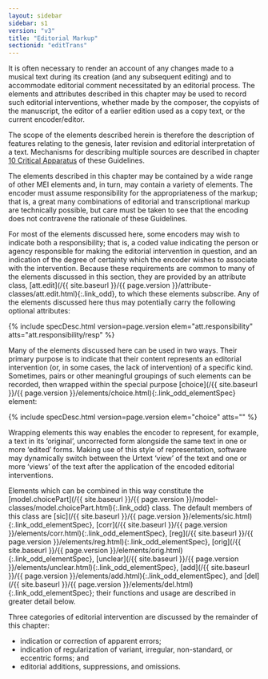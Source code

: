 ```yaml
---
layout: sidebar
sidebar: s1
version: "v3"
title: "Editorial Markup"
sectionid: "editTrans"
---
```




It is often necessary to render an account of any changes made to a musical text during
its
creation (and any subsequent editing) and to accommodate editorial comment necessitated
by an
editorial process. The elements and attributes described in this chapter may be used
to record
such editorial interventions, whether made by the composer, the copyists of the manuscript,
the
editor of a earlier edition used as a copy text, or the current encoder/editor.

The scope of the elements described herein is therefore the description of features
relating to
the genesis, later revision and editorial interpretation of a text. Mechanisms for
describing
multiple sources are described in chapter <a class="link_ptr" title="Critical Apparatus" href="/{{ site.baseurl }}/{{ page.version }}/guidelines/critApp.html">10 Critical Apparatus</a> of these Guidelines.

The elements described in this chapter may be contained by a wide range of other MEI
elements
and, in turn, may contain a variety of elements. The encoder must assume responsibility
for the
appropriateness of the markup; that is, a great many combinations of editorial and
transcriptional markup are technically possible, but care must be taken to see that
the encoding
does not contravene the rationale of these Guidelines.

For most of the elements discussed here, some encoders may wish to indicate both a
responsibility; that is, a coded value indicating the person or agency responsible
for making
the editorial intervention in question, and an indication of the degree of certainty
which the
encoder wishes to associate with the intervention. Because these requirements are
common to many
of the elements discussed in this section, they are provided by an attribute class,
[att.edit](/{{ site.baseurl }}/{{ page.version }}/attribute-classes/att.edit.html){:.link_odd}, to which these elements subscribe. Any of the elements
discussed here thus may potentially carry the following optional attributes:




{% include specDesc.html version=page.version elem="att.responsibility" atts="att.responsibility/resp" %}





Many of the elements discussed here can be used in two ways. Their primary purpose
is to
indicate that their content represents an editorial intervention (or, in some cases,
the lack of
intervention) of a specific kind. Sometimes, pairs or other meaningful groupings of
such
elements can be recorded, then wrapped within the special purpose [choice](/{{ site.baseurl }}/{{ page.version }}/elements/choice.html){:.link_odd_elementSpec}
element:



{% include specDesc.html version=page.version elem="choice" atts="" %}



Wrapping elements this way enables the encoder to represent, for example, a text in
its
‘original’, uncorrected form alongside the same text in one or more
‘edited’ forms. Making use of this style of representation, software may
dynamically switch between the Urtext ‘view’ of the text and one or more
‘views’ of the text after the application of the encoded editorial
interventions.

Elements which can be combined in this way constitute the [model.choicePart](/{{ site.baseurl }}/{{ page.version }}/model-classes/model.choicePart.html){:.link_odd} class. The default members of this class are [sic](/{{ site.baseurl }}/{{ page.version }}/elements/sic.html){:.link_odd_elementSpec}, [corr](/{{ site.baseurl }}/{{ page.version }}/elements/corr.html){:.link_odd_elementSpec}, [reg](/{{ site.baseurl }}/{{ page.version }}/elements/reg.html){:.link_odd_elementSpec}, [orig](/{{ site.baseurl }}/{{ page.version }}/elements/orig.html){:.link_odd_elementSpec},
[unclear](/{{ site.baseurl }}/{{ page.version }}/elements/unclear.html){:.link_odd_elementSpec}, [add](/{{ site.baseurl }}/{{ page.version }}/elements/add.html){:.link_odd_elementSpec}, and [del](/{{ site.baseurl }}/{{ page.version }}/elements/del.html){:.link_odd_elementSpec}; their
functions and usage are described in greater detail below.

Three categories of editorial intervention are discussed by the remainder of this
chapter:


- indication or correction of apparent errors;
- indication of regularization of variant, irregular, non-standard, or eccentric forms;
and
- editorial additions, suppressions, and omissions.









